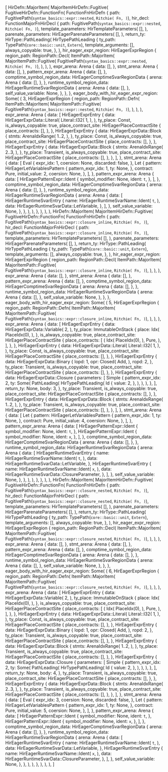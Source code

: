 [
    HirDefn::MajorItem(
        MajorItemHirDefn::Fugitive(
            FugitiveHirDefn::FunctionFn(
                FunctionFnHirDefn {
                    path: FugitivePath(`syntax_basics::expr::nested`, `Ritchie(
                        Fn,
                    )`),
                    hir_decl: FunctionMajorFnHirDecl {
                        path: FugitivePath(`syntax_basics::expr::nested`, `Ritchie(
                            Fn,
                        )`),
                        template_parameters: HirTemplateParameters(
                            [],
                        ),
                        parenate_parameters: HirEagerParenateParameters(
                            [],
                        ),
                        return_ty: HirType::PathLeading(
                            HirTypePathLeading {
                                ty_path: TypePath(`core::basic::unit`, `Extern`),
                                template_arguments: [],
                                always_copyable: true,
                            },
                        ),
                        hir_eager_expr_region: HirEagerExprRegion {
                            region_path: RegionPath::Decl(
                                ItemPath::MajorItem(
                                    MajorItemPath::Fugitive(
                                        FugitivePath(`syntax_basics::expr::nested`, `Ritchie(
                                            Fn,
                                        )`),
                                    ),
                                ),
                            ),
                            expr_arena: Arena {
                                data: [],
                            },
                            stmt_arena: Arena {
                                data: [],
                            },
                            pattern_expr_arena: Arena {
                                data: [],
                            },
                            comptime_symbol_region_data: HirEagerComptimeSvarRegionData {
                                arena: Arena {
                                    data: [],
                                },
                            },
                            runtime_symbol_region_data: HirEagerRuntimeSvarRegionData {
                                arena: Arena {
                                    data: [],
                                },
                                self_value_variable: None,
                            },
                        },
                    },
                    eager_body_with_hir_eager_expr_region: Some(
                        (
                            3,
                            HirEagerExprRegion {
                                region_path: RegionPath::Defn(
                                    ItemPath::MajorItem(
                                        MajorItemPath::Fugitive(
                                            FugitivePath(`syntax_basics::expr::nested`, `Ritchie(
                                                Fn,
                                            )`),
                                        ),
                                    ),
                                ),
                                expr_arena: Arena {
                                    data: [
                                        HirEagerExprEntry {
                                            data: HirEagerExprData::Literal(
                                                Literal::I32(
                                                    1,
                                                ),
                                            ),
                                            ty_place: Const,
                                            is_always_copyable: true,
                                            place_contract_site: HirEagerPlaceContractSite {
                                                place_contracts: [],
                                            },
                                        },
                                        HirEagerExprEntry {
                                            data: HirEagerExprData::Block {
                                                stmts: ArenaIdxRange(
                                                    1..2,
                                                ),
                                            },
                                            ty_place: Const,
                                            is_always_copyable: true,
                                            place_contract_site: HirEagerPlaceContractSite {
                                                place_contracts: [],
                                            },
                                        },
                                        HirEagerExprEntry {
                                            data: HirEagerExprData::Block {
                                                stmts: ArenaIdxRange(
                                                    2..3,
                                                ),
                                            },
                                            ty_place: Transient,
                                            is_always_copyable: true,
                                            place_contract_site: HirEagerPlaceContractSite {
                                                place_contracts: [],
                                            },
                                        },
                                    ],
                                },
                                stmt_arena: Arena {
                                    data: [
                                        Eval {
                                            expr_idx: 1,
                                            coersion: None,
                                            discarded: false,
                                        },
                                        Let {
                                            pattern: HirEagerLetVariablesPattern {
                                                pattern_expr_idx: 1,
                                                ty: None,
                                            },
                                            contract: Pure,
                                            initial_value: 2,
                                            coersion: None,
                                        },
                                    ],
                                },
                                pattern_expr_arena: Arena {
                                    data: [
                                        HirEagerPatternExpr::Ident {
                                            symbol_modifier: None,
                                            ident: `t`,
                                        },
                                    ],
                                },
                                comptime_symbol_region_data: HirEagerComptimeSvarRegionData {
                                    arena: Arena {
                                        data: [],
                                    },
                                },
                                runtime_symbol_region_data: HirEagerRuntimeSvarRegionData {
                                    arena: Arena {
                                        data: [
                                            HirEagerRuntimeSvarEntry {
                                                name: HirEagerRuntimeSvarName::Ident(
                                                    `t`,
                                                ),
                                                data: HirEagerRuntimeSvarData::LetVariable,
                                            },
                                        ],
                                    },
                                    self_value_variable: None,
                                },
                            },
                        ),
                    ),
                },
            ),
        ),
    ),
    HirDefn::MajorItem(
        MajorItemHirDefn::Fugitive(
            FugitiveHirDefn::FunctionFn(
                FunctionFnHirDefn {
                    path: FugitivePath(`syntax_basics::expr::closure_inline`, `Ritchie(
                        Fn,
                    )`),
                    hir_decl: FunctionMajorFnHirDecl {
                        path: FugitivePath(`syntax_basics::expr::closure_inline`, `Ritchie(
                            Fn,
                        )`),
                        template_parameters: HirTemplateParameters(
                            [],
                        ),
                        parenate_parameters: HirEagerParenateParameters(
                            [],
                        ),
                        return_ty: HirType::PathLeading(
                            HirTypePathLeading {
                                ty_path: TypePath(`core::basic::unit`, `Extern`),
                                template_arguments: [],
                                always_copyable: true,
                            },
                        ),
                        hir_eager_expr_region: HirEagerExprRegion {
                            region_path: RegionPath::Decl(
                                ItemPath::MajorItem(
                                    MajorItemPath::Fugitive(
                                        FugitivePath(`syntax_basics::expr::closure_inline`, `Ritchie(
                                            Fn,
                                        )`),
                                    ),
                                ),
                            ),
                            expr_arena: Arena {
                                data: [],
                            },
                            stmt_arena: Arena {
                                data: [],
                            },
                            pattern_expr_arena: Arena {
                                data: [],
                            },
                            comptime_symbol_region_data: HirEagerComptimeSvarRegionData {
                                arena: Arena {
                                    data: [],
                                },
                            },
                            runtime_symbol_region_data: HirEagerRuntimeSvarRegionData {
                                arena: Arena {
                                    data: [],
                                },
                                self_value_variable: None,
                            },
                        },
                    },
                    eager_body_with_hir_eager_expr_region: Some(
                        (
                            5,
                            HirEagerExprRegion {
                                region_path: RegionPath::Defn(
                                    ItemPath::MajorItem(
                                        MajorItemPath::Fugitive(
                                            FugitivePath(`syntax_basics::expr::closure_inline`, `Ritchie(
                                                Fn,
                                            )`),
                                        ),
                                    ),
                                ),
                                expr_arena: Arena {
                                    data: [
                                        HirEagerExprEntry {
                                            data: HirEagerExprData::Variable(
                                                2,
                                            ),
                                            ty_place: ImmutableOnStack {
                                                place: Idx(
                                                    PlaceIdx(0),
                                                ),
                                            },
                                            is_always_copyable: true,
                                            place_contract_site: HirEagerPlaceContractSite {
                                                place_contracts: [
                                                    (
                                                        Idx(
                                                            PlaceIdx(0),
                                                        ),
                                                        Pure,
                                                    ),
                                                ],
                                            },
                                        },
                                        HirEagerExprEntry {
                                            data: HirEagerExprData::Literal(
                                                Literal::I32(
                                                    1,
                                                ),
                                            ),
                                            ty_place: Const,
                                            is_always_copyable: true,
                                            place_contract_site: HirEagerPlaceContractSite {
                                                place_contracts: [],
                                            },
                                        },
                                        HirEagerExprEntry {
                                            data: HirEagerExprData::Binary {
                                                lopd: 1,
                                                opr: Closed(
                                                    Add,
                                                ),
                                                ropd: 2,
                                            },
                                            ty_place: Transient,
                                            is_always_copyable: true,
                                            place_contract_site: HirEagerPlaceContractSite {
                                                place_contracts: [],
                                            },
                                        },
                                        HirEagerExprEntry {
                                            data: HirEagerExprData::Closure {
                                                parameters: [
                                                    Simple {
                                                        pattern_expr_idx: 2,
                                                        ty: Some(
                                                            PathLeading(
                                                                HirTypePathLeading(
                                                                    Id {
                                                                        value: 2,
                                                                    },
                                                                ),
                                                            ),
                                                        ),
                                                    },
                                                ],
                                                return_ty: None,
                                                body: 3,
                                            },
                                            ty_place: Transient,
                                            is_always_copyable: true,
                                            place_contract_site: HirEagerPlaceContractSite {
                                                place_contracts: [],
                                            },
                                        },
                                        HirEagerExprEntry {
                                            data: HirEagerExprData::Block {
                                                stmts: ArenaIdxRange(
                                                    1..2,
                                                ),
                                            },
                                            ty_place: Transient,
                                            is_always_copyable: true,
                                            place_contract_site: HirEagerPlaceContractSite {
                                                place_contracts: [],
                                            },
                                        },
                                    ],
                                },
                                stmt_arena: Arena {
                                    data: [
                                        Let {
                                            pattern: HirEagerLetVariablesPattern {
                                                pattern_expr_idx: 1,
                                                ty: None,
                                            },
                                            contract: Pure,
                                            initial_value: 4,
                                            coersion: None,
                                        },
                                    ],
                                },
                                pattern_expr_arena: Arena {
                                    data: [
                                        HirEagerPatternExpr::Ident {
                                            symbol_modifier: None,
                                            ident: `t`,
                                        },
                                        HirEagerPatternExpr::Ident {
                                            symbol_modifier: None,
                                            ident: `x`,
                                        },
                                    ],
                                },
                                comptime_symbol_region_data: HirEagerComptimeSvarRegionData {
                                    arena: Arena {
                                        data: [],
                                    },
                                },
                                runtime_symbol_region_data: HirEagerRuntimeSvarRegionData {
                                    arena: Arena {
                                        data: [
                                            HirEagerRuntimeSvarEntry {
                                                name: HirEagerRuntimeSvarName::Ident(
                                                    `t`,
                                                ),
                                                data: HirEagerRuntimeSvarData::LetVariable,
                                            },
                                            HirEagerRuntimeSvarEntry {
                                                name: HirEagerRuntimeSvarName::Ident(
                                                    `x`,
                                                ),
                                                data: HirEagerRuntimeSvarData::ClosureParameter,
                                            },
                                        ],
                                    },
                                    self_value_variable: None,
                                },
                            },
                        ),
                    ),
                },
            ),
        ),
    ),
    HirDefn::MajorItem(
        MajorItemHirDefn::Fugitive(
            FugitiveHirDefn::FunctionFn(
                FunctionFnHirDefn {
                    path: FugitivePath(`syntax_basics::expr::closure_nested`, `Ritchie(
                        Fn,
                    )`),
                    hir_decl: FunctionMajorFnHirDecl {
                        path: FugitivePath(`syntax_basics::expr::closure_nested`, `Ritchie(
                            Fn,
                        )`),
                        template_parameters: HirTemplateParameters(
                            [],
                        ),
                        parenate_parameters: HirEagerParenateParameters(
                            [],
                        ),
                        return_ty: HirType::PathLeading(
                            HirTypePathLeading {
                                ty_path: TypePath(`core::basic::unit`, `Extern`),
                                template_arguments: [],
                                always_copyable: true,
                            },
                        ),
                        hir_eager_expr_region: HirEagerExprRegion {
                            region_path: RegionPath::Decl(
                                ItemPath::MajorItem(
                                    MajorItemPath::Fugitive(
                                        FugitivePath(`syntax_basics::expr::closure_nested`, `Ritchie(
                                            Fn,
                                        )`),
                                    ),
                                ),
                            ),
                            expr_arena: Arena {
                                data: [],
                            },
                            stmt_arena: Arena {
                                data: [],
                            },
                            pattern_expr_arena: Arena {
                                data: [],
                            },
                            comptime_symbol_region_data: HirEagerComptimeSvarRegionData {
                                arena: Arena {
                                    data: [],
                                },
                            },
                            runtime_symbol_region_data: HirEagerRuntimeSvarRegionData {
                                arena: Arena {
                                    data: [],
                                },
                                self_value_variable: None,
                            },
                        },
                    },
                    eager_body_with_hir_eager_expr_region: Some(
                        (
                            6,
                            HirEagerExprRegion {
                                region_path: RegionPath::Defn(
                                    ItemPath::MajorItem(
                                        MajorItemPath::Fugitive(
                                            FugitivePath(`syntax_basics::expr::closure_nested`, `Ritchie(
                                                Fn,
                                            )`),
                                        ),
                                    ),
                                ),
                                expr_arena: Arena {
                                    data: [
                                        HirEagerExprEntry {
                                            data: HirEagerExprData::Variable(
                                                2,
                                            ),
                                            ty_place: ImmutableOnStack {
                                                place: Idx(
                                                    PlaceIdx(0),
                                                ),
                                            },
                                            is_always_copyable: true,
                                            place_contract_site: HirEagerPlaceContractSite {
                                                place_contracts: [
                                                    (
                                                        Idx(
                                                            PlaceIdx(0),
                                                        ),
                                                        Pure,
                                                    ),
                                                ],
                                            },
                                        },
                                        HirEagerExprEntry {
                                            data: HirEagerExprData::Literal(
                                                Literal::I32(
                                                    1,
                                                ),
                                            ),
                                            ty_place: Const,
                                            is_always_copyable: true,
                                            place_contract_site: HirEagerPlaceContractSite {
                                                place_contracts: [],
                                            },
                                        },
                                        HirEagerExprEntry {
                                            data: HirEagerExprData::Binary {
                                                lopd: 1,
                                                opr: Closed(
                                                    Add,
                                                ),
                                                ropd: 2,
                                            },
                                            ty_place: Transient,
                                            is_always_copyable: true,
                                            place_contract_site: HirEagerPlaceContractSite {
                                                place_contracts: [],
                                            },
                                        },
                                        HirEagerExprEntry {
                                            data: HirEagerExprData::Block {
                                                stmts: ArenaIdxRange(
                                                    1..2,
                                                ),
                                            },
                                            ty_place: Transient,
                                            is_always_copyable: true,
                                            place_contract_site: HirEagerPlaceContractSite {
                                                place_contracts: [],
                                            },
                                        },
                                        HirEagerExprEntry {
                                            data: HirEagerExprData::Closure {
                                                parameters: [
                                                    Simple {
                                                        pattern_expr_idx: 2,
                                                        ty: Some(
                                                            PathLeading(
                                                                HirTypePathLeading(
                                                                    Id {
                                                                        value: 2,
                                                                    },
                                                                ),
                                                            ),
                                                        ),
                                                    },
                                                ],
                                                return_ty: None,
                                                body: 4,
                                            },
                                            ty_place: Transient,
                                            is_always_copyable: true,
                                            place_contract_site: HirEagerPlaceContractSite {
                                                place_contracts: [],
                                            },
                                        },
                                        HirEagerExprEntry {
                                            data: HirEagerExprData::Block {
                                                stmts: ArenaIdxRange(
                                                    2..3,
                                                ),
                                            },
                                            ty_place: Transient,
                                            is_always_copyable: true,
                                            place_contract_site: HirEagerPlaceContractSite {
                                                place_contracts: [],
                                            },
                                        },
                                    ],
                                },
                                stmt_arena: Arena {
                                    data: [
                                        Eval {
                                            expr_idx: 3,
                                            coersion: None,
                                            discarded: false,
                                        },
                                        Let {
                                            pattern: HirEagerLetVariablesPattern {
                                                pattern_expr_idx: 1,
                                                ty: None,
                                            },
                                            contract: Pure,
                                            initial_value: 5,
                                            coersion: None,
                                        },
                                    ],
                                },
                                pattern_expr_arena: Arena {
                                    data: [
                                        HirEagerPatternExpr::Ident {
                                            symbol_modifier: None,
                                            ident: `t`,
                                        },
                                        HirEagerPatternExpr::Ident {
                                            symbol_modifier: None,
                                            ident: `x`,
                                        },
                                    ],
                                },
                                comptime_symbol_region_data: HirEagerComptimeSvarRegionData {
                                    arena: Arena {
                                        data: [],
                                    },
                                },
                                runtime_symbol_region_data: HirEagerRuntimeSvarRegionData {
                                    arena: Arena {
                                        data: [
                                            HirEagerRuntimeSvarEntry {
                                                name: HirEagerRuntimeSvarName::Ident(
                                                    `t`,
                                                ),
                                                data: HirEagerRuntimeSvarData::LetVariable,
                                            },
                                            HirEagerRuntimeSvarEntry {
                                                name: HirEagerRuntimeSvarName::Ident(
                                                    `x`,
                                                ),
                                                data: HirEagerRuntimeSvarData::ClosureParameter,
                                            },
                                        ],
                                    },
                                    self_value_variable: None,
                                },
                            },
                        ),
                    ),
                },
            ),
        ),
    ),
]
